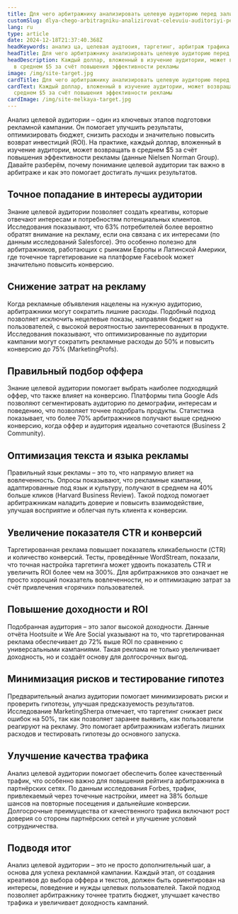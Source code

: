 ```yaml
---
title: Для чего арбитражнику анализировать целевую аудиторию перед заливом трафика?
customSlug: dlya-chego-arbitragniku-analizirovat-celevuiu-auditoriyi-pered-zalivom-trafika
lang: ru
type: article
date: 2024-12-18T21:37:40.368Z
headKeywords: анализ ца, целевая аудтооия, таргетинг, арбитраж трафика
headTitle: Для чего арбитражнику анализировать целевую аудиторию перед заливом трафика?
headDescription: Каждый доллар, вложенный в изучение аудитории, может возвращать
  в среднем $5 за счёт повышения эффективности рекламы
image: /img/site-target.jpg
cardTitle: Для чего арбитражнику анализировать целевую аудиторию перед заливом трафика?
cardText: Каждый доллар, вложенный в изучение аудитории, может возвращать в
  среднем $5 за счёт повышения эффективности рекламы
cardImage: /img/site-melkaya-target.jpg
---
```



Анализ целевой аудитории – один из ключевых этапов подготовки рекламной кампании. Он помогает улучшить результаты, оптимизировать бюджет, снизить расходы и значительно повысить возврат инвестиций (ROI). На практике, каждый доллар, вложенный в изучение аудитории, может возвращать в среднем $5 за счёт повышения эффективности рекламы (данные Nielsen Norman Group). Давайте разберём, почему понимание целевой аудитории так важно в арбитраже и как это помогает достигать лучших результатов.



## Точное попадание в интересы аудитории



Знание целевой аудитории позволяет создать креативы, которые отвечают интересам и потребностям потенциальных клиентов. Исследования показывают, что 63% потребителей более вероятно обратят внимание на рекламу, если она связана с их интересами (по данным исследований Salesforce). Это особенно полезно для арбитражников, работающих с рынками Европы и Латинской Америки, где точечное таргетирование на платформе Facebook может значительно повысить конверсию.



## Снижение затрат на рекламу



Когда рекламные объявления нацелены на нужную аудиторию, арбитражники могут сократить лишние расходы. Подобный подход позволяет исключить нецелевые показы, направляя бюджет на пользователей, с высокой вероятностью заинтересованных в продукте. Исследования показывают, что оптимизированные по аудитории кампании могут сократить рекламные расходы до 50% и повысить конверсию до 75% (MarketingProfs).



## Правильный подбор оффера



Знание целевой аудитории помогает выбрать наиболее подходящий оффер, что также влияет на конверсию. Платформы типа Google Ads позволяют сегментировать аудиторию по демографии, интересам и поведению, что позволяет точнее подобрать продукты. Статистика показывает, что более 70% арбитражников получают выше среднюю конверсию, когда оффер и аудитория идеально сочетаются (Business 2 Community).



## Оптимизация текста и языка рекламы



Правильный язык рекламы – это то, что напрямую влияет на вовлеченность. Опросы показывают, что рекламные кампании, адаптированные под язык и культуру, получают в среднем на 40% больше кликов (Harvard Business Review). Такой подход помогает арбитражникам наладить доверие и повысить взаимодействие, улучшая восприятие и облегчая путь клиента к конверсии.



## Увеличение показателя CTR и конверсий



Таргетированная реклама повышает показатель кликабельности (CTR) и количество конверсий. Тесты, проведённые WordStream, показали, что точная настройка таргетинга может удвоить показатель CTR и увеличить ROI более чем на 300%. Для арбитражников это означает не просто хороший показатель вовлеченности, но и оптимизацию затрат за счёт привлечения «горячих» пользователей.



## Повышение доходности и ROI



Подобранная аудитория – это залог высокой доходности. Данные отчёта Hootsuite и We Are Social указывают на то, что таргетированная реклама обеспечивает до 72% выше ROI по сравнению с универсальными кампаниями. Такая реклама не только увеличивает доходность, но и создаёт основу для долгосрочных выгод.



## Минимизация рисков и тестирование гипотез



Предварительный анализ аудитории помогает минимизировать риски и проверить гипотезы, улучшая предсказуемость результатов. Исследование MarketingSherpa отмечает, что таргетинг снижает риск ошибок на 50%, так как позволяет заранее выявить, как пользователи реагируют на рекламу. Это помогает арбитражникам избегать лишних расходов и тестировать гипотезы до основного запуска.



## Улучшение качества трафика



Анализ целевой аудитории помогает обеспечить более качественный трафик, что особенно важно для повышения рейтинга арбитражника в партнёрских сетях. По данным исследования Forbes, трафик, привлекаемый через точечные настройки, имеет на 38% больше шансов на повторные посещения и дальнейшие конверсии. Долгосрочные преимущества от качественного трафика включают рост доверия со стороны партнёрских сетей и улучшение условий сотрудничества.



## Подводя итог



Анализ целевой аудитории – это не просто дополнительный шаг, а основа для успеха рекламной кампании. Каждый этап, от создания креативов до выбора оффера и текстов, должен быть ориентирован на интересы, поведение и нужды целевых пользователей. Такой подход позволяет арбитражнику точнее тратить бюджет, улучшает качество трафика и увеличивает доходность кампаний.